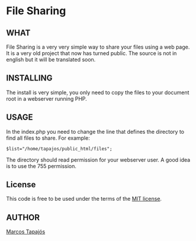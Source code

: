 # File Sharing

## WHAT

File Sharing is a very very simple way to share your files using a web page.
It is a very old project that now has turned public. The source is not in english but it will be translated soon.

## INSTALLING

The install is very simple, you only need to copy the files to your document root in a webserver running PHP.

## USAGE

In the index.php you need to change the line that defines the directory to find all files to share. For example:

	$list="/home/tapajos/public_html/files";
	
The directory should read permission for your webserver user. A good idea is to use the 755 permission.

## License

This code is free to be used under the terms of the [MIT license][mit].


	
## AUTHOR

[Marcos Tapajós][t]

[t]:http://www.improveit.com.br/en/company/tapajos
[mit]:	http://www.opensource.org/licenses/mit-license.php